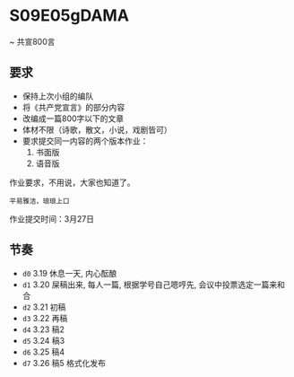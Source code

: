# S09E05gDAMA
~ 共宣800言

## 要求

- 保持上次小组的编队
- 将《共产党宣言》的部分内容
- 改编成一篇800字以下的文章
- 体材不限（诗歌，散文，小说，戏剧皆可）
- 要求提交同一内容的两个版本作业：
    1. 书面版
    2. 语音版

作业要求，不用说，大家也知道了。

    平易雅洁，琅琅上口

作业提交时间：3月27日

## 节奏

- `d0` 3.19 休息一天, 内心酝酿
- `d1` 3.20 屎稿出来, 每人一篇, 根据学号自己嗯哼先, 会议中投票选定一篇来和合
- `d2` 3.21 初稿
- `d3` 3.22 再稿
- `d4` 3.23 稿2
- `d5` 3.24 稿3
- `d6` 3.25 稿4
- `d7` 3.26 稿5 格式化发布


